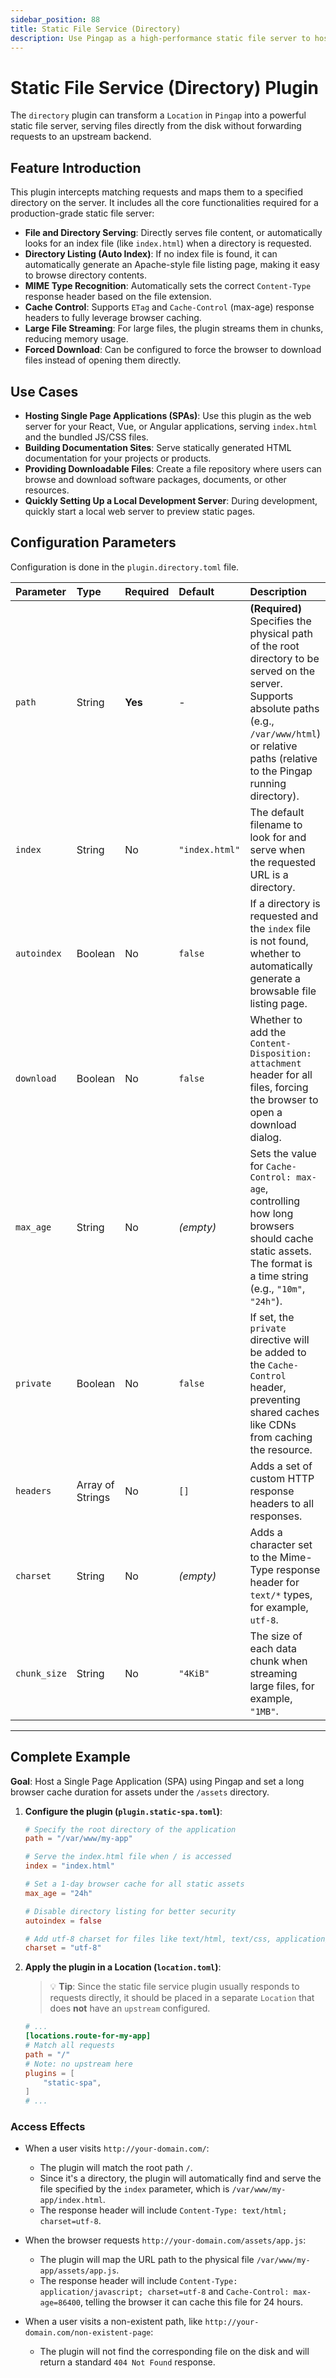 ```yaml
---
sidebar_position: 88
title: Static File Service (Directory)
description: Use Pingap as a high-performance static file server to host websites, documentation, or frontend Single Page Applications (SPAs). Supports features like directory listing, cache control, and forced downloads.
---
```


# Static File Service (Directory) Plugin

The `directory` plugin can transform a `Location` in `Pingap` into a powerful static file server, serving files directly from the disk without forwarding requests to an upstream backend.

## Feature Introduction

This plugin intercepts matching requests and maps them to a specified directory on the server. It includes all the core functionalities required for a production-grade static file server:

* **File and Directory Serving**: Directly serves file content, or automatically looks for an index file (like `index.html`) when a directory is requested.
* **Directory Listing (Auto Index)**: If no index file is found, it can automatically generate an Apache-style file listing page, making it easy to browse directory contents.
* **MIME Type Recognition**: Automatically sets the correct `Content-Type` response header based on the file extension.
* **Cache Control**: Supports `ETag` and `Cache-Control` (max-age) response headers to fully leverage browser caching.
* **Large File Streaming**: For large files, the plugin streams them in chunks, reducing memory usage.
* **Forced Download**: Can be configured to force the browser to download files instead of opening them directly.

## Use Cases

* **Hosting Single Page Applications (SPAs)**: Use this plugin as the web server for your React, Vue, or Angular applications, serving `index.html` and the bundled JS/CSS files.
* **Building Documentation Sites**: Serve statically generated HTML documentation for your projects or products.
* **Providing Downloadable Files**: Create a file repository where users can browse and download software packages, documents, or other resources.
* **Quickly Setting Up a Local Development Server**: During development, quickly start a local web server to preview static pages.

## Configuration Parameters

Configuration is done in the `plugin.directory.toml` file.

| Parameter    | Type             | Required | Default        | Description                                                                                                                                                                                                |
| :----------- | :--------------- | :------- | :------------- | :--------------------------------------------------------------------------------------------------------------------------------------------------------------------------------------------------------- |
| `path`       | String           | **Yes**  | -              | **(Required)** Specifies the physical path of the root directory to be served on the server. Supports absolute paths (e.g., `/var/www/html`) or relative paths (relative to the Pingap running directory). |
| `index`      | String           | No       | `"index.html"` | The default filename to look for and serve when the requested URL is a directory.                                                                                                                          |
| `autoindex`  | Boolean          | No       | `false`        | If a directory is requested and the `index` file is not found, whether to automatically generate a browsable file listing page.                                                                            |
| `download`   | Boolean          | No       | `false`        | Whether to add the `Content-Disposition: attachment` header for all files, forcing the browser to open a download dialog.                                                                                  |
| `max_age`    | String           | No       | *(empty)*      | Sets the value for `Cache-Control: max-age`, controlling how long browsers should cache static assets. The format is a time string (e.g., `"10m"`, `"24h"`).                                               |
| `private`    | Boolean          | No       | `false`        | If set, the `private` directive will be added to the `Cache-Control` header, preventing shared caches like CDNs from caching the resource.                                                                 |
| `headers`    | Array of Strings | No       | `[]`           | Adds a set of custom HTTP response headers to all responses.                                                                                                                                               |
| `charset`    | String           | No       | *(empty)*      | Adds a character set to the Mime-Type response header for `text/*` types, for example, `utf-8`.                                                                                                            |
| `chunk_size` | String           | No       | `"4KiB"`       | The size of each data chunk when streaming large files, for example, `"1MB"`.                                                                                                                              |

---

## Complete Example

**Goal**: Host a Single Page Application (SPA) using Pingap and set a long browser cache duration for assets under the `/assets` directory.

1.  **Configure the plugin (`plugin.static-spa.toml`)**:
    ```toml
    # Specify the root directory of the application
    path = "/var/www/my-app"

    # Serve the index.html file when / is accessed
    index = "index.html"
    
    # Set a 1-day browser cache for all static assets
    max_age = "24h"
    
    # Disable directory listing for better security
    autoindex = false
    
    # Add utf-8 charset for files like text/html, text/css, application/javascript
    charset = "utf-8"
    ```

2.  **Apply the plugin in a Location (`location.toml`)**:
    > 💡 **Tip**: Since the static file service plugin usually responds to requests directly, it should be placed in a separate `Location` that does **not** have an `upstream` configured.

    ```toml
    # ...
    [locations.route-for-my-app]
    # Match all requests
    path = "/"
    # Note: no upstream here
    plugins = [
        "static-spa",
    ]
    # ...
    ```

### Access Effects

* When a user visits `http://your-domain.com/`:
    * The plugin will match the root path `/`.
    * Since it's a directory, the plugin will automatically find and serve the file specified by the `index` parameter, which is `/var/www/my-app/index.html`.
    * The response header will include `Content-Type: text/html; charset=utf-8`.

* When the browser requests `http://your-domain.com/assets/app.js`:
    * The plugin will map the URL path to the physical file `/var/www/my-app/assets/app.js`.
    * The response header will include `Content-Type: application/javascript; charset=utf-8` and `Cache-Control: max-age=86400`, telling the browser it can cache this file for 24 hours.

* When a user visits a non-existent path, like `http://your-domain.com/non-existent-page`:
    * The plugin will not find the corresponding file on the disk and will return a standard `404 Not Found` response.